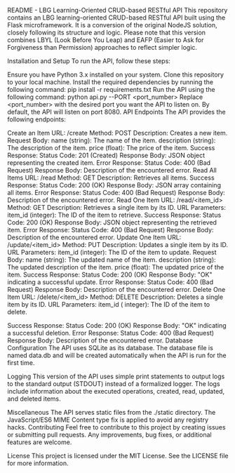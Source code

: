 README - LBG Learning-Oriented CRUD-based RESTful API
This repository contains an LBG learning-oriented CRUD-based RESTful API built using the Flask microframework. It is a conversion of the original NodeJS solution, closely following its structure and logic. Please note that this version combines LBYL (Look Before You Leap) and EAFP (Easier to Ask for Forgiveness than Permission) approaches to reflect simpler logic.

Installation and Setup
To run the API, follow these steps:

Ensure you have Python 3.x installed on your system.
Clone this repository to your local machine.
Install the required dependencies by running the following command:
pip install -r requirements.txt
Run the API using the following command:
python api.py --PORT <port_number>
Replace <port_number> with the desired port you want the API to listen on. By default, the API will listen on port 8080.
API Endpoints
The API provides the following endpoints:

Create an Item
URL: /create
Method: POST
Description: Creates a new item.
Request Body:
name (string): The name of the item.
description (string): The description of the item.
price (float): The price of the item.
Success Response:
Status Code: 201 (Created)
Response Body: JSON object representing the created item.
Error Response:
Status Code: 400 (Bad Request)
Response Body: Description of the encountered error.
Read All Items
URL: /read
Method: GET
Description: Retrieves all items.
Success Response:
Status Code: 200 (OK)
Response Body: JSON array containing all items.
Error Response:
Status Code: 400 (Bad Request)
Response Body: Description of the encountered error.
Read One Item
URL: /read/<item_id>
Method: GET
Description: Retrieves a single item by its ID.
URL Parameters:
item_id (integer): The ID of the item to retrieve.
Success Response:
Status Code: 200 (OK)
Response Body: JSON object representing the retrieved item.
Error Response:
Status Code: 400 (Bad Request)
Response Body: Description of the encountered error.
Update One Item
URL: /update/<item_id>
Method: PUT
Description: Updates a single item by its ID.
URL Parameters:
item_id (integer): The ID of the item to update.
Request Body:
name (string): The updated name of the item.
description (string): The updated description of the item.
price (float): The updated price of the item.
Success Response:
Status Code: 200 (OK)
Response Body: "OK" indicating a successful update.
Error Response:
Status Code: 400 (Bad Request)
Response Body: Description of the encountered error.
Delete One Item
URL: /delete/<item_id>
Method: DELETE
Description: Deletes a single item by its ID.
URL Parameters:
item_id (
integer): The ID of the item to delete.

Success Response:
Status Code: 200 (OK)
Response Body: "OK" indicating a successful deletion.
Error Response:
Status Code: 400 (Bad Request)
Response Body: Description of the encountered error.
Database Configuration
The API uses SQLite as its database. The database file is named data.db and will be created automatically when the API is run for the first time.

Logging
This version of the API uses simple print statements to output logs to the standard output (STDOUT) instead of a formalized logger. The logs include information about the executed operations, created, read, updated, and deleted items.

Miscellaneous
The API serves static files from the ./static directory.
The JavaScript/ES6 MIME Content type fix is applied to avoid any registry hacks.
Contributing
Feel free to contribute to this project by creating issues or submitting pull requests. Any improvements, bug fixes, or additional features are welcome.

License
This project is licensed under the MIT License. See the LICENSE file for more information.